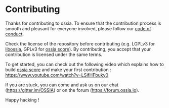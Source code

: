 # Contributing

Thanks for contributing to ossia.
To ensure that the contribution process is smooth and pleasant for everyone involved, 
please follow our [code of conduct](https://github.com/OSSIA/.github/tree/CODE_OF_CONDUCT.md).

Check the license of the repository before contributing (e.g. LGPLv3 for [libossia](https://github.com/OSSIA/libossia), GPLv3 for [ossia score](https://github.com/OSSIA/score)).
By contributing, you accept that your contribution is licensed under the same terms.

To get started, you can check out the following video which explains how to build 
[ossia score](https://github.com/OSSIA/score) and make your first contribution : https://www.youtube.com/watch?v=LSifHFbuky0

If you are stuck, you can come and ask us on our chat (https://gitter.im/OSSIA) or on the forum (https://forum.ossia.io).

Happy hacking ! 
